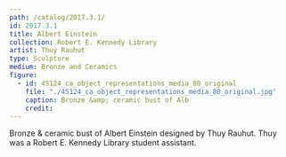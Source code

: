```yaml
---
path: /catalog/2017.3.1/
id: 2017.3.1
title: Albert Einstein
collection: Robert E. Kennedy Library
artist: Thuy Rauhut
type: Sculpture
medium: Bronze and Ceramics
figure:
  - id: 45124_ca_object_representations_media_80_original
    file: "./45124_ca_object_representations_media_80_original.jpg"
    caption: Bronze &amp; ceramic bust of Alb
    credit: 
---
```

Bronze &amp; ceramic bust of Albert Einstein designed by Thuy Rauhut. Thuy was a Robert E. Kennedy Library student assistant. 
